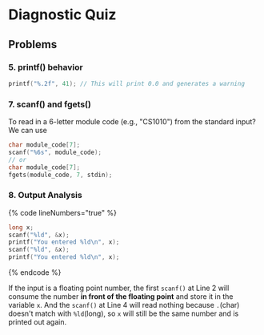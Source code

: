 # Diagnostic Quiz

## Problems

### 5. printf() behavior

```c
printf("%.2f", 41); // This will print 0.0 and generates a warning
```

### 7. scanf() and fgets()

To read in a 6-letter module code (e.g., "CS1010") from the standard input? We can use

```c
char module_code[7];
scanf("%6s", module_code);
// or
char module_code[7];
fgets(module_code, 7, stdin);
```

### 8. Output Analysis

{% code lineNumbers="true" %}
```c
long x;
scanf("%ld", &x);
printf("You entered %ld\n", x);
scanf("%ld", &x);
printf("You entered %ld\n", x);
```
{% endcode %}

If the input is a floating point number, the first `scanf()` at Line 2 will consume the number **in front of the floating point** and store it in the variable `x`. And the `scanf()` at Line 4 will read nothing because `.`(char) doesn't match with `%ld`(long), so `x` will still be the same number and is printed out again.
